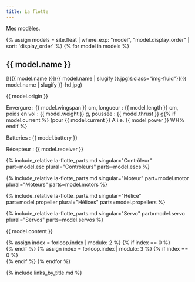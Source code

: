 ```yaml
---
title: La flotte
---
```

Mes modèles.

<div class="row">
{% assign models = site.fleat | where_exp: "model", "model.display_order" | sort: 'display_order' %}
{% for model in models  %}
<div class="col-lg-4 col-md-6">

## {{ model.name }}

[![{{ model.name }}]({{ model.name | slugify }}.jpg){:class="img-fluid"}]({{ model.name | slugify }}-hd.jpg)

{{ model.origin }}

Envergure&nbsp;: {{ model.wingspan }}&nbsp;cm,
longueur&nbsp;: {{ model.length }}&nbsp;cm,
poids en vol&nbsp;: {{ model.weight }}&nbsp;g,
poussée&nbsp;: {{ model.thrust }}&nbsp;g{% if model.current %} (pour {{ model.current }}&nbsp;A i.e. {{ model.power }}&nbsp;W){% endif %}

Batteries&nbsp;: {{ model.battery }}

Récepteur&nbsp;: {{ model.receiver }}

{% include_relative la-flotte_parts.md singular="Contrôleur" part=model.esc plural="Contrôleurs" parts=model.escs %}

{% include_relative la-flotte_parts.md singular="Moteur" part=model.motor plural="Moteurs" parts=model.motors %}

{% include_relative la-flotte_parts.md singular="Hélice" part=model.propeller plural="Hélices" parts=model.propellers %}

{% include_relative la-flotte_parts.md singular="Servo" part=model.servo plural="Servos" parts=model.servos %}

{{ model.content }}
</div>
{% assign index = forloop.index | modulo: 2 %}
{% if index == 0 %}<div class="clearfix hidden-lg-up"></div>{% endif %}
{% assign index = forloop.index | modulo: 3 %}
{% if index == 0 %}<div class="clearfix hidden-md-down"></div>{% endif %}
{% endfor %}
</div>

{% include links_by_title.md %}
